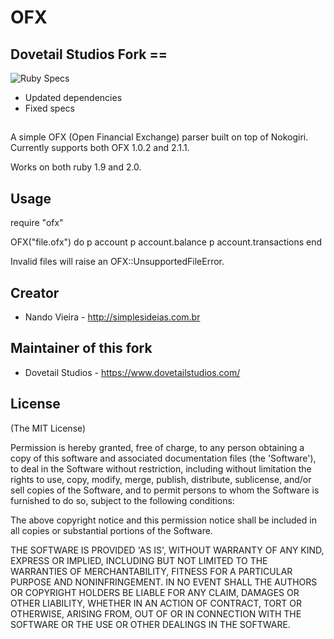 # OFX

## Dovetail Studios Fork ==
![Ruby Specs](https://github.com/dovetail-studios/ofx/workflows/Ruby/badge.svg)

- Updated dependencies
- Fixed specs

##

A simple OFX (Open Financial Exchange) parser built on top of Nokogiri. Currently supports both OFX 1.0.2 and 2.1.1.

Works on both ruby 1.9 and 2.0.

## Usage

  require "ofx"

  OFX("file.ofx") do
    p account
    p account.balance
    p account.transactions
  end

Invalid files will raise an OFX::UnsupportedFileError.

## Creator

* Nando Vieira - http://simplesideias.com.br

## Maintainer of this fork

* Dovetail Studios - https://www.dovetailstudios.com/

## License

(The MIT License)

Permission is hereby granted, free of charge, to any person obtaining
a copy of this software and associated documentation files (the
'Software'), to deal in the Software without restriction, including
without limitation the rights to use, copy, modify, merge, publish,
distribute, sublicense, and/or sell copies of the Software, and to
permit persons to whom the Software is furnished to do so, subject to
the following conditions:

The above copyright notice and this permission notice shall be
included in all copies or substantial portions of the Software.

THE SOFTWARE IS PROVIDED 'AS IS', WITHOUT WARRANTY OF ANY KIND,
EXPRESS OR IMPLIED, INCLUDING BUT NOT LIMITED TO THE WARRANTIES OF
MERCHANTABILITY, FITNESS FOR A PARTICULAR PURPOSE AND NONINFRINGEMENT.
IN NO EVENT SHALL THE AUTHORS OR COPYRIGHT HOLDERS BE LIABLE FOR ANY
CLAIM, DAMAGES OR OTHER LIABILITY, WHETHER IN AN ACTION OF CONTRACT,
TORT OR OTHERWISE, ARISING FROM, OUT OF OR IN CONNECTION WITH THE
SOFTWARE OR THE USE OR OTHER DEALINGS IN THE SOFTWARE.

